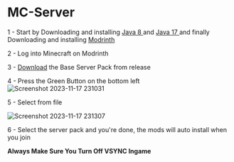 # MC-Server

1 - Start by Downloading and installing <a href="https://www.java.com/download/ie_manual.jsp"> Java 8 </a> and <a href="https://www.oracle.com/uk/java/technologies/downloads/#jdk17-windows"> Java 17 </a> and finally Downloading and installing <a href="https://launcher-files.modrinth.com/versions/0.6.0/windows/Modrinth App_0.6.0_x64_en-US.msi"> Modrinth </a>



2 - Log into Minecraft on Modrinth
          
3 - <a href="https://github.com/RobertTheGr8t/MC-Horror-Server/releases">Download</a> the Base Server Pack from release
          
4 - Press the Green Button on the bottom left 
![Screenshot 2023-11-17 231031](https://github.com/DieCommiter/Robert-Modded-Server/assets/111189845/62be4141-3529-49a8-a6ac-009cb2f26ecb)
          
5 - Select from file
          
![Screenshot 2023-11-17 231307](https://github.com/DieCommiter/Robert-Modded-Server/assets/111189845/98bc7e72-0bb5-4beb-8b5b-bd7424270779)
          
6 - Select the server pack and you're done, the mods will auto install when you join

**Always Make Sure You Turn Off VSYNC Ingame**
